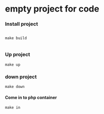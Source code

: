 # empty project for code

### Install project
```

make build


```
### Up project

```
make up

```

### down project

```make down```

#### Come in to php container

```make in```
